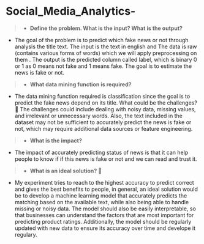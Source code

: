 # Social_Media_Analytics-

>- **Define the problem. What is the input? What is the output?**
- The goal of the problem is to predict which fake news or not through analysis the title text. The input is the text in english and The data is raw (contains various forms of words) which we will apply preprocessing on them . The output is the predicted column called label, which is binary 0 or 1 as 0 means not fake and 1 means fake. The goal is to estimate the news is fake or not.

>-  **What data mining function is required?**
- The data mining function required is classification since the goal is to predict the fake news depend on its title.
What could be the challenges? 🤯
The challenges could include dealing with noisy data, missing values, and irrelevant or unnecessary words.
Also, the text included in the dataset may not be sufficient to accurately predict the news is fake or not, which may require additional data sources or feature engineering.

>-  **What is the impact?**
- The impact of accurately predicting status of news is that it can help people to know if if this news is fake or not and we can read and trust it.
>-  **What is an ideal solution? 🤔**
- My experiment tries to reach to the highest accuracy to predict correct and gives the best benefits to people, in general, an ideal solution would be to develop a machine learning model that accurately predicts
the matching based on the available text, while also being able to handle missing or noisy data. The model should also be easily interpretable, so that businesses can understand the factors that are most important for predicting product ratings. Additionally, the model should be regularly updated with new data to ensure its accuracy over time and develope it regulary.
